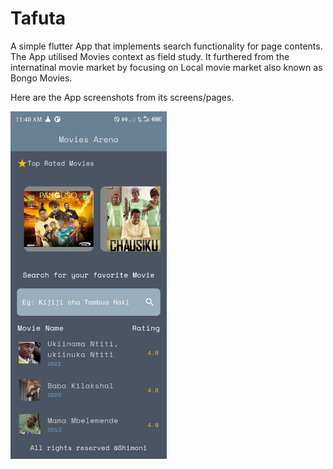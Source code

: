 # Tafuta
A simple flutter App that implements search functionality for page contents. The App utilised Movies context as field study. It furthered from the internatinal movie market by focusing on Local movie market also known as Bongo Movies.


Here are the App screenshots from its screens/pages.







<img src="Home.png" width="250">

